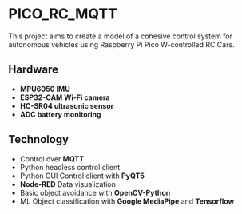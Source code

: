 # PICO_RC_MQTT
This project aims to create a model of a cohesive control system for autonomous vehicles using Raspberry Pi Pico W-controlled RC Cars.

## Hardware

- **MPU6050 IMU**
- **ESP32-CAM Wi-Fi camera**
- **HC-SR04 ultrasonic sensor**
- **ADC battery monitoring**

## Technology

- Control over **MQTT**
- Python headless control client
- Python GUI Control client with **PyQT5**
- **Node-RED** Data visualization
- Basic object avoidance with **OpenCV-Python**
- ML Object classification with **Google MediaPipe** and **Tensorflow**
